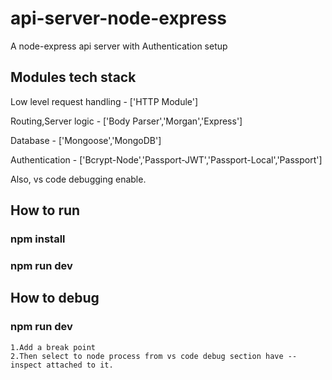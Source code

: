 # api-server-node-express

A node-express api server with Authentication setup

## Modules tech stack

Low level request handling - ['HTTP Module']

Routing,Server logic - ['Body Parser','Morgan','Express']

Database - ['Mongoose','MongoDB']

Authentication - ['Bcrypt-Node','Passport-JWT','Passport-Local','Passport']

Also, vs code debugging enable.

## How to run

### npm install

### npm run dev

## How to debug

### npm run dev
 
    1.Add a break point
    2.Then select to node process from vs code debug section have --inspect attached to it.
